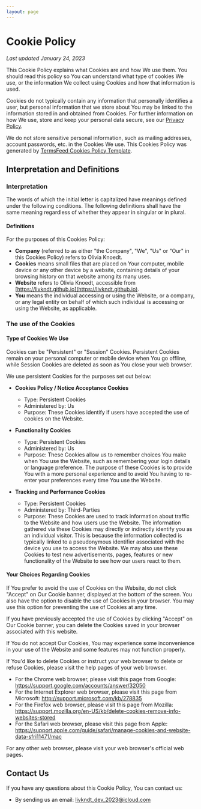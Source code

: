 ```yaml
---
layout: page
---
```


# Cookie Policy 

_Last updated January 24, 2023_

This Cookie Policy explains what Cookies are and how We use them. You should read this policy so You can understand 
what type of cookies We use, or the information We collect using Cookies and how that information is used. 

Cookies do not typically contain any information that personally identifies a user, but personal information that 
we store about You may be linked to the information stored in and obtained from Cookies. For further information 
on how We use, store and keep your personal data secure, see our [Privacy Policy](/privacy-policy.html).

We do not store sensitive personal information, such as mailing addresses, account passwords, etc. in the Cookies 
We use. This Cookies Policy was generated by 
<a href="https://www.termsfeed.com/blog/sample-cookies-policy-template/">TermsFeed Cookies Policy Template</a>.

## Interpretation and Definitions
### Interpretation
The words of which the initial letter is capitalized have meanings defined under the following conditions. 
The following definitions shall have the same meaning regardless of whether they appear in singular or in plural.

#### Definitions
For the purposes of this Cookies Policy:
- **Company** (referred to as either "the Company", "We", "Us" or "Our" in this Cookies Policy) refers to Olivia Knoedt.
- **Cookies** means small files that are placed on Your computer, mobile device or any other device by a website, 
containing details of your browsing history on that website among its many uses.
- **Website** refers to Olivia Knoedt, accessible from [https://livkndt.github.io](https://livkndt.github.io).
- **You** means the individual accessing or using the Website, or a company, or any legal entity on behalf of 
which such individual is accessing or using the Website, as applicable.

### The use of the Cookies
#### Type of Cookies We Use
Cookies can be "Persistent" or "Session" Cookies. Persistent Cookies remain on your personal computer or mobile device 
when You go offline, while Session Cookies are deleted as soon as You close your web browser.

We use persistent Cookies for the purposes set out below:

- **Cookies Policy / Notice Acceptance Cookies**
  - Type: Persistent Cookies 
  - Administered by: Us 
  - Purpose: These Cookies identify if users have accepted the use of cookies on the Website.

- **Functionality Cookies**
  - Type: Persistent Cookies 
  - Administered by: Us 
  - Purpose: These Cookies allow us to remember choices You make when You use the Website, such as remembering your 
login details or language preference. The purpose of these Cookies is to provide You with a more personal experience 
and to avoid You having to re-enter your preferences every time You use the Website.

- **Tracking and Performance Cookies**
  - Type: Persistent Cookies 
  - Administered by: Third-Parties 
  - Purpose: These Cookies are used to track information about traffic to the Website and how users use the Website. 
The information gathered via these Cookies may directly or indirectly identify you as an individual visitor. 
This is because the information collected is typically linked to a pseudonymous identifier associated with the device 
you use to access the Website. We may also use these Cookies to test new advertisements, pages, features or new 
functionality of the Website to see how our users react to them.


#### Your Choices Regarding Cookies
If You prefer to avoid the use of Cookies on the Website, do not click "Accept" on Our Cookie banner, 
displayed at the bottom of the screen. You also have the option to disable the use of Cookies in your browser. 
You may use this option for preventing the use of Cookies at any time.

If you have previously accepted the use of Cookies by clicking "Accept" on Our Cookie banner, you can delete the 
Cookies saved in your browser associated with this website. 

If You do not accept Our Cookies, You may experience some inconvenience in your use of the Website and some features 
may not function properly.

If You'd like to delete Cookies or instruct your web browser to delete or refuse Cookies, please visit the help pages 
of your web browser.

- For the Chrome web browser, please visit this page from Google: <a href="https://support.google.com/accounts/answer/32050" rel="external nofollow noopener" target="_blank">https://support.google.com/accounts/answer/32050</a>
- For the Internet Explorer web browser, please visit this page from Microsoft: <a href="http://support.microsoft.com/kb/278835" rel="external nofollow noopener" target="_blank">http://support.microsoft.com/kb/278835</a>
- For the Firefox web browser, please visit this page from Mozilla: <a href="https://support.mozilla.org/en-US/kb/delete-cookies-remove-info-websites-stored" rel="external nofollow noopener" target="_blank">https://support.mozilla.org/en-US/kb/delete-cookies-remove-info-websites-stored</a>
- For the Safari web browser, please visit this page from Apple: <a href="https://support.apple.com/guide/safari/manage-cookies-and-website-data-sfri11471/mac" rel="external nofollow noopener" target="_blank">https://support.apple.com/guide/safari/manage-cookies-and-website-data-sfri11471/mac</a>

For any other web browser, please visit your web browser's official web pages.

## Contact Us
If you have any questions about this Cookie Policy, You can contact us:

- By sending us an email: livkndt_dev_2023@icloud.com
